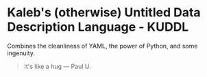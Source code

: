 # Kaleb's (otherwise) Untitled Data Description Language - KUDDL

Combines the cleanliness of YAML, the power of Python, and some ingenuity.

> It's like a hug — Paul U.

